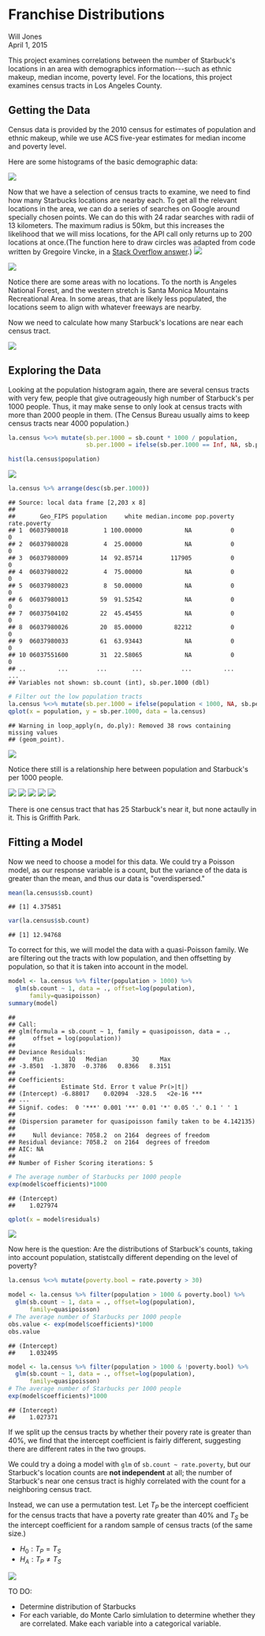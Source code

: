 # Franchise Distributions
Will Jones  
April 1, 2015  



This project examines correlations between the number of Starbuck's locations
in an area with demographics information---such as ethnic makeup, median income,
poverty level. For the locations, this project examines census tracts in Los
Angeles County.

## Getting the Data

Census data is provided by the 2010 census for estimates of population and
ethnic makeup, while we use ACS five-year estimates for median income and
poverty level.



Here are some histograms of the basic demographic data:

![](Analysis_files/figure-html/unnamed-chunk-3-1.png) 







Now that we have a selection of census tracts to examine, we need to find how
many Starbucks locations are nearby each. To get all the relevant locations in
the area, we can do a series of searches on Google around specially chosen
points. We can do this with 24 radar searches with radii of 13 kilometers. The
maximum radius is 50km, but this increases the likelihood that we will miss
locations, for the API call only returns up to 200 locations at once.(The
function here to draw circles was adapted from code written by
Gregoire Vincke, in a 
[Stack Overflow answer](http://stackoverflow.com/a/29133886/4645559).)
![](Analysis_files/figure-html/unnamed-chunk-5-1.png) 



![](Analysis_files/figure-html/unnamed-chunk-6-1.png) 

Notice there are some areas with no locations. To the north is Angeles National
Forest, and the western stretch is Santa Monica Mountains Recreational Area. In
some areas, that are likely less populated, the locations seem to align with
whatever freeways are nearby.

Now we need to calculate how many Starbuck's locations are near each census
tract.

![](Analysis_files/figure-html/unnamed-chunk-7-1.png) 

## Exploring the Data

Looking at the population histogram again, there are several census tracts with
very few, people that give outrageously high number of Starbuck's per 1000
people. Thus, it may make sense to only look at census tracts with more than
2000 people in them. (The Census Bureau usually aims to keep census tracts near
4000 population.)

```r
la.census %<>% mutate(sb.per.1000 = sb.count * 1000 / population,
                      sb.per.1000 = ifelse(sb.per.1000 == Inf, NA, sb.per.1000))

hist(la.census$population)
```

![](Analysis_files/figure-html/unnamed-chunk-8-1.png) 

```r
la.census %>% arrange(desc(sb.per.1000))
```

```
## Source: local data frame [2,203 x 8]
## 
##       Geo_FIPS population     white median.income pop.poverty rate.poverty
## 1  06037980018          1 100.00000            NA           0            0
## 2  06037980028          4  25.00000            NA           0            0
## 3  06037980009         14  92.85714        117905           0            0
## 4  06037980022          4  75.00000            NA           0            0
## 5  06037980023          8  50.00000            NA           0            0
## 6  06037980013         59  91.52542            NA           0            0
## 7  06037504102         22  45.45455            NA           0            0
## 8  06037980026         20  85.00000         82212           0            0
## 9  06037980033         61  63.93443            NA           0            0
## 10 06037551600         31  22.58065            NA           0            0
## ..         ...        ...       ...           ...         ...          ...
## Variables not shown: sb.count (int), sb.per.1000 (dbl)
```

```r
# Filter out the low population tracts
la.census %<>% mutate(sb.per.1000 = ifelse(population < 1000, NA, sb.per.1000))
qplot(x = population, y = sb.per.1000, data = la.census)
```

```
## Warning in loop_apply(n, do.ply): Removed 38 rows containing missing values
## (geom_point).
```

![](Analysis_files/figure-html/unnamed-chunk-8-2.png) 

Notice there still is a relationship here between population and Starbuck's per
1000 people. 


![](Analysis_files/figure-html/unnamed-chunk-9-1.png) ![](Analysis_files/figure-html/unnamed-chunk-9-2.png) ![](Analysis_files/figure-html/unnamed-chunk-9-3.png) ![](Analysis_files/figure-html/unnamed-chunk-9-4.png) ![](Analysis_files/figure-html/unnamed-chunk-9-5.png) 

There is one census tract that has 25 Starbuck's near it, but none actaully in
it. This is Griffith Park.





## Fitting a Model
Now we need to choose a model for this data. We could try a Poisson model, as
our response variable is a count, but the variance of the data is greater than
the mean, and thus our data is "overdispersed."

```r
mean(la.census$sb.count)
```

```
## [1] 4.375851
```

```r
var(la.census$sb.count)
```

```
## [1] 12.94768
```

To correct for this, we will model the data with a quasi-Poisson family. We are
filtering out the tracts with low population, and then offsetting by population,
so that it is taken into account in the model. 

```r
model <- la.census %>% filter(population > 1000) %>%
  glm(sb.count ~ 1, data = ., offset=log(population), 
      family=quasipoisson)
summary(model)
```

```
## 
## Call:
## glm(formula = sb.count ~ 1, family = quasipoisson, data = ., 
##     offset = log(population))
## 
## Deviance Residuals: 
##     Min       1Q   Median       3Q      Max  
## -3.8501  -1.3870  -0.3786   0.8366   8.3151  
## 
## Coefficients:
##             Estimate Std. Error t value Pr(>|t|)    
## (Intercept) -6.88017    0.02094  -328.5   <2e-16 ***
## ---
## Signif. codes:  0 '***' 0.001 '**' 0.01 '*' 0.05 '.' 0.1 ' ' 1
## 
## (Dispersion parameter for quasipoisson family taken to be 4.142135)
## 
##     Null deviance: 7058.2  on 2164  degrees of freedom
## Residual deviance: 7058.2  on 2164  degrees of freedom
## AIC: NA
## 
## Number of Fisher Scoring iterations: 5
```

```r
# The average number of Starbucks per 1000 people
exp(model$coefficients)*1000
```

```
## (Intercept) 
##    1.027974
```

```r
qplot(x = model$residuals)
```

![](Analysis_files/figure-html/unnamed-chunk-11-1.png) 

Now here is the question: Are the distributions of Starbuck's counts, taking
into account population, statistcally different depending on the level of
poverty? 


```r
la.census %<>% mutate(poverty.bool = rate.poverty > 30)

model <- la.census %>% filter(population > 1000 & poverty.bool) %>%
  glm(sb.count ~ 1, data = ., offset=log(population), 
      family=quasipoisson)
# The average number of Starbucks per 1000 people
obs.value <- exp(model$coefficients)*1000
obs.value
```

```
## (Intercept) 
##    1.032495
```

```r
model <- la.census %>% filter(population > 1000 & !poverty.bool) %>%
  glm(sb.count ~ 1, data = ., offset=log(population), 
      family=quasipoisson)
# The average number of Starbucks per 1000 people
exp(model$coefficients)*1000
```

```
## (Intercept) 
##    1.027371
```

If we split up the census tracts by whether their povery rate is greater than
40%, we find that the intercept coefficient is fairly different, suggesting there
are different rates in the two groups.

We could try a doing a model with `glm` of `sb.count ~ rate.poverty`, but
our Starbuck's location counts are __not independent__ at all; the number of
Starbuck's near one census tract is highly correlated with the count for a
neighboring census tract.

Instead, we can use a permutation test. Let $T_P$ be the intercept coefficient
for the census tracts that have a poverty rate greater than 40% and $T_S$ be
the intercept coefficient for a random sample of census tracts (of the same
size.)

* $H_0: T_P = T_S$
* $H_A: T_P \neq T_S$



![](Analysis_files/figure-html/unnamed-chunk-13-1.png) 



TO DO:

* Determine distribution of Starbucks
* For each variable, do Monte Carlo simlulation to determine whether they are
  correlated. Make each variable into a categorical variable.



